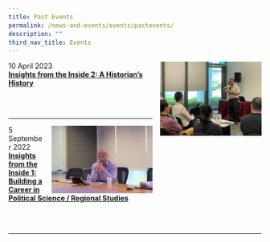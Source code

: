 ```yaml
---
title: Past Events
permalink: /news-and-events/events/pastevents/
description: ""
third_nav_title: Events
---
```

<p><a href="https://www.ssrc.edu.sg/news-archive/2023/insightstty/"><img src="/images/insights_tty.jpg" style="width:40%;margin-left:15px;" align="right"></a></p>

10 April 2023<br>
**[Insights from the Inside 2: A Historian’s History ](https://www.ssrc.edu.sg/news-archive/2023/insightstty/)**

<br clear="left"><br clear="left">

-----------------------------------------------------------
<p><a href="https://www.ssrc.edu.sg/news-archive/2022/insightsjliow/"><img src="/images/8f6a5591_light.jpg" style="width:40%;margin-left:15px;" align="right"></a></p>


5 September 2022<br>
**[Insights from the Inside 1: Building a Career in Political Science / Regional Studies](https://www.ssrc.edu.sg/news-archive/2022/insightsjliow/)**


<br clear="left"><br clear="left">

-----------------------------------------------------------